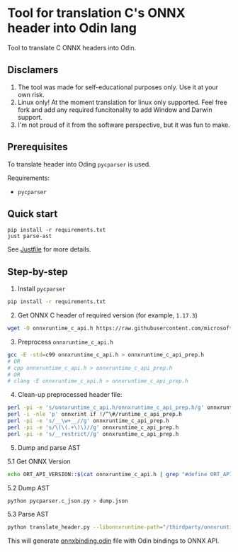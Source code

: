 # Tool for translation C's ONNX header into Odin lang

Tool to translate C ONNX headers into Odin.

## Disclamers

1. The tool was made for self-educational purposes only. Use it at your own risk.
2. Linux only! At the moment translation for linux only supported. Feel free fork and add any required funcitonality to add Window and Darwin support.
3. I'm not proud of it from the software perspective, but it was fun to make.

## Prerequisites

To translate header into Oding `pycparser` is used.

Requirements:
- `pycparser`

## Quick start
```
pip install -r requirements.txt
just parse-ast
```

See [Justfile](Justfile) for more details.

## Step-by-step
1. Install `pycparser`
```bash
pip install -r requirements.txt
```
2. Get ONNX C header of required version (for example, `1.17.3`)
```bash
wget -O onnxruntime_c_api.h https://raw.githubusercontent.com/microsoft/onnxruntime/v1.17.3/include/onnxruntime/core/session/onnxruntime_c_api.h
```
3. Preprocess `onnxruntime_c_api.h`

```bash
gcc -E -std=c99 onnxruntime_c_api.h > onnxruntime_c_api_prep.h
# OR
# cpp onnxruntime_c_api.h > onnxruntime_c_api_prep.h
# OR
# clang -E onnxruntime_c_api.h > onnxruntime_c_api_prep.h
```

4. Clean-up preprocessed header file:

```bash
perl -pi -e 's/onnxruntime_c_api.h/onnxruntime_c_api_prep.h/g' onnxruntime_c_api_prep.h
perl -i -nle 'p' onnxrint if !/^\#/runtime_c_api_prep.h 
perl -pi -e 's/__\w+__//g' onnxruntime_c_api_prep.h
perl -pi -e 's/\(\(.+\)\)//g' onnxruntime_c_api_prep.h
perl -pi -e 's/__restrict//g' onnxruntime_c_api_prep.h
```

5. Dump and parse AST

5.1 Get ONNX Version

```bash
echo ORT_API_VERSION::$(cat onnxruntime_c_api.h | grep "#define ORT_API_VERSION" | sed 's/.* //') > ORT_API_VERSION.version
```

5.2 Dump AST
```bash
python pycparser.c_json.py > dump.json
```

5.3 Parse AST
```bash
python translate_header.py --libonnxruntime-path="/thirdparty/onnxruntime/lib/libonnxruntime.so" --os="Linux" --package="onnx_bindings"
```

This will generate [onnxbinding.odin](onnxbinding.odin) file with Odin bindings to ONNX API.
